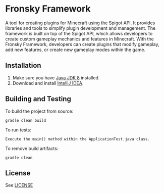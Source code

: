 # Fronsky Framework

A tool for creating plugins for Minecraft using the Spigot API. It provides libraries and tools to simplify plugin development and management. The framework is built on top of the Spigot API, which allows developers to create custom gameplay mechanics and features in Minecraft. With the Fronsky Framework, developers can create plugins that modify gameplay, add new features, or create new gameplay modes within the game.

## Installation

1. Make sure you have [Java JDK 8](https://www.oracle.com/technetwork/java/javase/downloads/jdk8-downloads-2133151.html) installed.
2. Download and install [IntelliJ IDEA](https://www.jetbrains.com/idea/download/).

## Building and Testing

To build the project from source:

```shell
gradle clean build
```

To run tests:

```text
Execute the main() method within the ApplicationTest.java class.
```

To remove build artifacts:

```shell
gradle clean
```

## License

See [LICENSE](/LICENSE)
